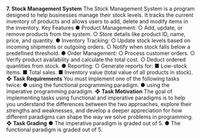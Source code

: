 **7. Stock Management System**
The Stock Management System is a program designed to help
businesses manage their stock levels. It tracks the current inventory
of products and allows users to add, delete and modify items in the
inventory.
Key Features
● Product Management:
  ○ Add, update, or remove products from the system.
  ○ Store details like product ID, name, price, and quantity.
● Inventory Tracking:
  ○ Update stock levels based on incoming shipments or outgoing orders.
  ○ Notify when stock falls below a predefined threshold.
● Order Management:
  ○ Process customer orders.
  ○ Verify product availability and calculate the total cost.
  ○ Deduct ordered quantities from stock.
● Reporting:
  ○ Generate reports for:
    ■ Low-stock items.
    ■ Total sales.
    ■ Inventory value (total value of all products in stock).
**❖ Task Requirements**
  You must implement one of the following tasks twice:
  ● using the functional programming paradigm.
  ● using the imperative programming paradigm.
**❖ Task Motivation**
  The goal of implementing tasks using functional and imperative paradigms is to help you understand the differences between the two approaches, explore their strengths and weaknesses, and develop a deeper appreciation for how different paradigms can shape the way we solve problems in programming.
**❖ Task Grading**
  ● The imperative paradigm is graded out of 5.
  ● The functional paradigm is graded out of 5. 
